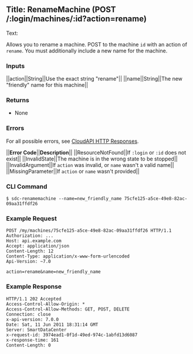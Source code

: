 Title: RenameMachine (POST /:login/machines/:id?action=rename)
---
Text:

Allows you to rename a machine.  POST to the machine `id` with an action of
`rename`.  You must additionally include a new name for the machine.

### Inputs

||action||String||Use the exact string "rename"||
||name||String||The new "friendly" name for this machine||

### Returns

* None

### Errors

For all possible errors, see [CloudAPI HTTP Responses](#cloudapi-http-responses).

||**Error Code**||**Description**||
||ResourceNotFound||If `:login` or `:id` does not exist||
||InvalidState||The machine is in the wrong state to be stopped||
||InvalidArgument||If `action` was invalid, or `name` wasn't a valid name||
||MissingParameter||If `action` or `name` wasn't provided||

### CLI Command

    $ sdc-renamemachine --name=new_friendly_name 75cfe125-a5ce-49e8-82ac-09aa31ffdf26

### Example Request

    POST /my/machines/75cfe125-a5ce-49e8-82ac-09aa31ffdf26 HTTP/1.1
    Authorization: ...
    Host: api.example.com
    Accept: application/json
    Content-Length: 12
    Content-Type: application/x-www-form-urlencoded
    Api-Version: ~7.0

    action=rename&name=new_friendly_name

### Example Response

    HTTP/1.1 202 Accepted
    Access-Control-Allow-Origin: *
    Access-Control-Allow-Methods: GET, POST, DELETE
    Connection: close
    x-api-version: 7.0.0
    Date: Sat, 11 Jun 2011 18:31:14 GMT
    Server: SmartDataCenter
    x-request-id: 3974ead1-0f1d-49ed-974c-1abfd13d6087
    x-response-time: 161
    Content-Length: 0

